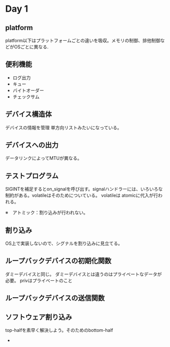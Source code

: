 # Day 1

## platform
platform以下はプラットフォームごとの違いを吸収。メモリの制御、排他制御などがOSごとに異なる.

## 便利機能
- ログ出力
- キュー
- バイトオーダー
- チェックサム

## デバイス構造体
デバイスの情報を管理
単方向リストみたいになっている。

## デバイスへの出力
データリンクによってMTUが異なる。

## テストプログラム
SIGINTを補足するとon_signalを呼び出す。signalハンドラーには、いろいろな制約がある。volatileはそのためについている。
volatileは atomicに代入が行われる。

※　アトミック：割り込みが行われない。

## 割り込み
OS上で実装しないので、シグナルを割り込みに見立てる。

## ループバックデバイスの初期化関数
ダミーデバイスと同じ。
ダミーデバイスとは違うのはプライベートなデータが必要。
privはプライベートのこと

## ループバックデバイスの送信関数

## ソフトウェア割り込み
top-halfを素早く解決しよう。そのためのbottom-half

- 